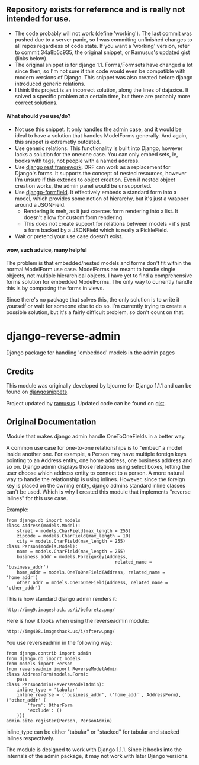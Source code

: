 ## Repository exists for reference and is really not intended for use.

* The code probably will not work (define 'working'). The last commit was pushed due to a server panic, so I was commiting unfinished changes to all repos regardless of code state. If you want a 'working' version, refer to commit 34a8b5c935, the original snippet, or Ramusus's updated gist (links below).
* The original snippet is for django 1.1. Forms/Formsets have changed a lot since then, so I'm not sure if this code would even be compatible with modern versions of Django. This snippet was also created before django introduced generic relations.
* I think this project is an incorrect solution, along the lines of dajaxice. It solved a specific problem at a certain time, but there are probably more correct solutions.

#### What should you use/do?

* Not use this snippet. It only handles the admin case, and it would be ideal to have a solution that handles ModelForms generally. And again, this snippet is extremetly outdated.
* Use generic relations. This functionality is built into Django, however lacks a solution for the one:one case. You can only embed sets, ie, books with tags, not people with a named address.
* Use [django rest framework](http://www.django-rest-framework.org/). DRF can work as a replacement for Django's forms. It supports the concept of nested resources, however I'm unsure if this extends to object creation. Even if nested object creation works, the admin panel would be unsupported.
* Use [django-formfield](https://github.com/jsoa/django-formfield). It effectively embeds a standard form into a model, which provides some notion of hierarchy, but it's just a wrapper around a JSONField.
    * Rendering is meh, as it just coerces form rendering into a list. It doesn't allow for custom form rendering.
    * This does not create support for relations between models - it's just a form backed by a JSONField which is really a PickleField. 
* Wait or pretend your use case doesn't exist.

#### wow, such advice, many helpful 

The problem is that embedded/nested models and forms don't fit within the normal ModelForm use case. ModelForms are meant to handle single objects, not multiple hierarchical objects. I have yet to find a comprehensive forms solution for embedded ModelForms. The only way to currently handle this is by composing the forms in views. 

Since there's no package that solves this, the only solution is to write it yourself or wait for someone else to do so. I'm currently trying to create a possible solution, but it's a fairly difficult problem, so don't count on that.

django-reverse-admin
====================

Django package for handling 'embedded' models in the admin pages


## Credits


This module was originally developed by bjourne for Django 1.1.1 and can be found on [djangosnippets](http://djangosnippets.org/snippets/2032/).

Project updated by [ramusus](https://github.com/ramusus). Updated code can be found on [gist](https://gist.github.com/ramusus/4343464).


## Original Documentation

Module that makes django admin handle OneToOneFields in a better way.
 
A common use case for one-to-one relationships is to "embed" a model
inside another one. For example, a Person may have multiple foreign
keys pointing to an Address entity, one home address, one business
address and so on. Django admin displays those relations using select
boxes, letting the user choose which address entity to connect to a
person. A more natural way to handle the relationship is using
inlines. However, since the foreign key is placed on the owning
entity, django admins standard inline classes can't be used. Which is
why I created this module that implements "reverse inlines" for this
use case.
 
Example:
 
    from django.db import models
    class Address(models.Model):
        street = models.CharField(max_length = 255)
        zipcode = models.CharField(max_length = 10)
        city = models.CharField(max_length = 255)
    class Person(models.Model):
        name = models.CharField(max_length = 255)
        business_addr = models.ForeignKey(Address,
                                             related_name = 'business_addr')
        home_addr = models.OneToOneField(Address, related_name = 'home_addr')
        other_addr = models.OneToOneField(Address, related_name = 'other_addr')
 
This is how standard django admin renders it:
 
    http://img9.imageshack.us/i/beforetz.png/
 
Here is how it looks when using the reverseadmin module:
 
    http://img408.imageshack.us/i/afterw.png/
 
You use reverseadmin in the following way:
 
    from django.contrib import admin
    from django.db import models
    from models import Person
    from reverseadmin import ReverseModelAdmin
    class AddressForm(models.Form):
        pass
    class PersonAdmin(ReverseModelAdmin):
        inline_type = 'tabular'
        inline_reverse = ('business_addr', ('home_addr', AddressForm), ('other_addr' (
            'form': OtherForm
            'exclude': ()
        )))
    admin.site.register(Person, PersonAdmin)
 
inline_type can be either "tabular" or "stacked" for tabular and
stacked inlines respectively.
 
The module is designed to work with Django 1.1.1. Since it hooks into
the internals of the admin package, it may not work with later Django
versions.
